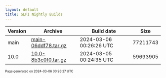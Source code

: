 ```yaml
---
layout: default
title: GLPI Nightly Builds
---
```


Version|Archive|Build date|Size
---|---|---|---
main|[main-06ddf78.tar.gz](main-06ddf78.tar.gz)|2024-03-06 00:26:26 UTC|77211743
10.0|[10.0-8b3c0f0.tar.gz](10.0-8b3c0f0.tar.gz)|2024-03-05 00:24:35 UTC|59693905

<font size="1">Page generated on 2024-03-06 00:26:27 UTC</font>
